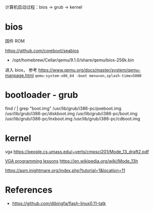 

  计算机启动过程：bios -> grub -> kernel

# bios

  固件 ROM

https://github.com/coreboot/seabios

* /opt/homebrew/Cellar/qemu/9.1.0/share/qemu/bios-256k.bin

进入 bios， 参考 https://www.qemu.org/docs/master/system/qemu-manpage.html
`qemu-system-x86_64 -boot menu=on,splash-time=5000`

# bootloader - grub

find / | grep "boot.img"
/usr/lib/grub/i386-pc/pxeboot.img
/usr/lib/grub/i386-pc/diskboot.img
/usr/lib/grub/i386-pc/boot.img
/usr/lib/grub/i386-pc/lnxboot.img
/usr/lib/grub/i386-pc/cdboot.img


# kernel


vga
https://people.cs.umass.edu/~verts/cmpsci201/Mode_13_draft2.pdf

[VGA programming lessons](https://joco.homeserver.hu/vgalessons/)
https://en.wikipedia.org/wiki/Mode_13h

https://asm.inightmare.org/index.php?tutorial=1&location=11


# References

* https://github.com/dibingfa/flash-linux0.11-talk
